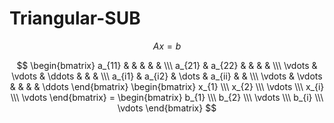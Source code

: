 # Triangular-SUB

$$ Ax = b$$

$$ \begin{bmatrix} a_{11} & & & & & \\\ a_{21} & a_{22} & & & & \\\ \vdots & \vdots & \ddots & & & \\\ a_{i1} & a_{i2} & \dots & a_{ii} & & \\\ \vdots & \vdots & & & & \ddots \end{bmatrix} \begin{bmatrix} x_{1} \\\ x_{2} \\\ \vdots \\\ x_{i} \\\ \vdots \end{bmatrix} = \begin{bmatrix} b_{1} \\\ b_{2} \\\ \vdots \\\ b_{i} \\\ \vdots \end{bmatrix}  $$
